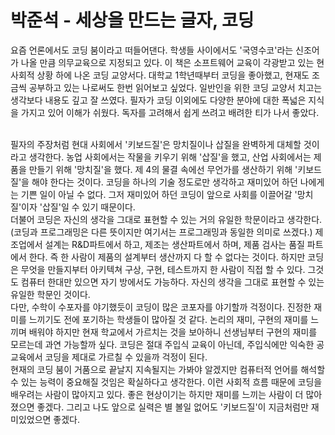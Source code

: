 # 박준석 - 세상을 만드는 글자, 코딩



요즘 언론에서도 코딩 붐이라고 떠들어댄다. 학생들 사이에서도 &#39;국영수코&#39;라는 신조어가 나올 만큼 의무교육으로 지정되고 있다. 이 책은 소프트웨어 교육이 각광받고 있는 현 사회적 상황 하에 나온 코딩 교양서다. 대학교 1학년때부터 코딩을 좋아했고, 현재도 조금씩 공부하고 있는 나로써도 한번 읽어보고 싶었다. 일반인을 위한 코딩 교양서 치고는 생각보다 내용도 깊고 잘 쓰였다. 필자가 코딩 이외에도 다양한 분야에 대한 폭넓은 지식을 가지고 있어 이해가 쉬웠다. 독자를 고려해서 쉽게 쓰려고 배려한 티가 나서 좋았다.

<br>
필자의 주장처럼 현대 사회에서 &#39;키보드질&#39;은 망치질이나 삽질을 완벽하게 대체할 것이라고 생각한다. 농업 사회에서는 작물을 키우기 위해 &#39;삽질&#39;을 했고, 산업 사회에서는 제품을 만들기 위해 &#39;망치질&#39;을 했다. 제 4의 물결 속에선 무언가를 생산하기 위해 &#39;키보드질&#39;을 해야 한다는 것이다. 코딩을 하나의 기술 정도로만 생각하고 재미있어 하던 나에게는 기쁜 일이 아닐 수 없다. 그저 재미있어 하던 코딩이 앞으로 사회를 이끌어갈 &#39;망치질&#39;이자 &#39;삽질&#39;일 수 있기 때문이다.

<br>
더불어 코딩은 자신의 생각을 그대로 표현할 수 있는 거의 유일한 학문이라고 생각한다. (코딩과 프로그래밍은 다른 뜻이지만 여기서는 프로그래밍과 동일한 의미로 쓰겠다.) 제조업에서 설계는 R&amp;D파트에서 하고, 제조는 생산파트에서 하며, 제품 검사는 품질 파트에서 한다. 즉 한 사람이 제품의 설계부터 생산까지 다 할 수 없다는 것이다. 하지만 코딩은 무엇을 만들지부터 아키텍쳐 구상, 구현, 테스트까지 한 사람이 직접 할 수 있다. 그것도 컴퓨터 한대만 있으면 자기 방에서도 가능하다. 자신의 생각을 그대로 표현할 수 있는 유일한 학문인 것이다.

<br>
 다만, 수학이 수포자를 야기했듯이 코딩이 많은 코포자를 야기할까 걱정이다. 진정한 재미를 느끼기도 전에 포기하는 학생들이 많아질 것 같다. 논리의 재미, 구현의 재미를 느끼며 배워야 하지만 현재 학교에서 가르치는 것을 보아하니 선생님부터 구현의 재미를 모르는데 과연 가능할까 싶다. 코딩은 절대 주입식 교육이 아닌데, 주입식에만 익숙한 공교육에서 코딩을 제대로 가르칠 수 있을까 걱정이 된다.

<br>
현재의 코딩 붐이 거품으로 끝날지 지속될지는 가봐야 알겠지만 컴퓨터적 언어를 해석할 수 있는 능력이 중요해질 것임은 확실하다고 생각한다. 이런 사회적 흐름 때문에 코딩을 배우려는 사람이 많아지고 있다. 좋은 현상이기는 하지만 재미를 느끼는 사람이 더 많아졌으면 좋겠다. 그리고 나도 앞으로 실력은 별 볼일 없어도 &#39;키보드질&#39;이 지금처럼만 재미있었으면 좋겠다.
